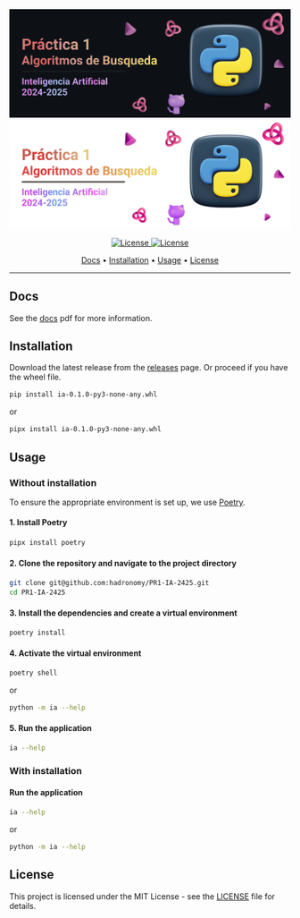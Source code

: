 <div align="center">
  <img src="/.github/images/github-header-image.webp#gh-dark-mode-only" alt="GitHub Header Image" width="auto" />
  <img src="/.github/images/github-header-image-light.webp#gh-light-mode-only" alt="GitHub Header Image" width="auto" />
  
  <!-- Badges -->
  <p></p> 
  <a href="https://ull.es">
    <img
      alt="License"
      src="https://img.shields.io/badge/ULL-5C068C?style=for-the-badge&logo=gitbook&labelColor=302D41"
    />
  </a>
  <a href="https://github.com/hadronomy/PR1-IA-2425/blob/main/LICENSE">
    <img
      alt="License"
      src="https://img.shields.io/badge/MIT-EE999F?style=for-the-badge&logo=starship&label=LICENSE&labelColor=302D41"
    />
  </a>
  <p></p>
  <!-- TOC -->
  <a href="#docs">Docs</a> •
  <a href="#build">Installation</a> •
  <a href="#usage">Usage</a> •
  <a href="#license">License</a>
  <hr />
</div>

## Docs

See the [docs](/docs/README.pdf) pdf for more information.

## Installation

Download the latest release from the [releases](https://github.com/hadronomy/PR1-IA-2425/releases/latest) page.
Or proceed if you have the wheel file.

```bash
pip install ia-0.1.0-py3-none-any.whl
```

or

```bash
pipx install ia-0.1.0-py3-none-any.whl
```

## Usage

### Without installation

To ensure the appropriate environment is set up, we use [Poetry](https://python-poetry.org/).

#### 1. Install Poetry

```bash
pipx install poetry
```

#### 2. Clone the repository and navigate to the project directory

```bash
git clone git@github.com:hadronomy/PR1-IA-2425.git
cd PR1-IA-2425
```

#### 3. Install the dependencies and create a virtual environment

```bash
poetry install
```

#### 4. Activate the virtual environment

```bash
poetry shell
```
or

```bash
python -m ia --help
```

#### 5. Run the application

```bash
ia --help
```

### With installation

#### Run the application

```bash
ia --help
```

or

```bash
python -m ia --help
```

## License

This project is licensed under the MIT License -
see the [LICENSE](/LICENSE) file for details.
